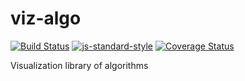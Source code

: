 # viz-algo


[![Build Status](https://travis-ci.org/kiranml1/blog-framework.svg?branch=master)](https://travis-ci.org/kiranml1/blog-framework)
[![js-standard-style](https://img.shields.io/badge/code%20style-standard-brightgreen.svg)](https://github.com/kiranml1/blog-framework)
[![Coverage Status](https://coveralls.io/repos/github/kiranml1/blog-framework/badge.svg?branch=master)](https://coveralls.io/github/kiranml1/blog-framework?branch=master)

Visualization library of algorithms